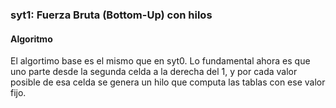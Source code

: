 ### syt1: Fuerza Bruta (Bottom-Up) con hilos

#### Algoritmo

El algortimo base es el mismo que en syt0. Lo fundamental
ahora es que uno parte desde la segunda celda a la derecha
del 1, y por cada valor posible de esa celda se genera
un hilo que computa las tablas con ese valor fijo.
